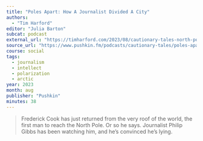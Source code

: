 ```yaml
---
title: "Poles Apart: How A Journalist Divided A City"
authors:
  - "Tim Harford"
editor: "Julia Barton"
subcat: podcast
external_url: "https://timharford.com/2023/08/cautionary-tales-north-polarisation/"
source_url: "https://www.pushkin.fm/podcasts/cautionary-tales/poles-apart-how-a-journalist-divided-a-city"
course: social
tags:
  - journalism
  - intellect
  - polarization
  - arctic
year: 2023
month: aug
publisher: "Pushkin"
minutes: 38
---
```


> Frederick Cook has just returned from the very roof of the world, the first man to reach the North Pole. Or so he says. Journalist Philip Gibbs has been watching him, and he’s convinced he’s lying.
